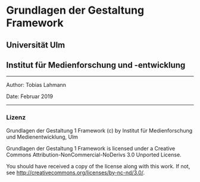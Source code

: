 # Grundlagen der Gestaltung Framework

## Universität Ulm
## Institut für Medienforschung und -entwicklung

---------------
Author: Tobias Lahmann

Date: Februar 2019

---------------
### Lizenz
Grundlagen der Gestaltung 1 Framework (c) by Institut für Medienforschung und Medienentwicklung, Ulm

Grundlagen der Gestaltung 1 Framework is licensed under a
Creative Commons Attribution-NonCommercial-NoDerivs 3.0 Unported License.

You should have received a copy of the license along with this
work.  If not, see <http://creativecommons.org/licenses/by-nc-nd/3.0/>.
